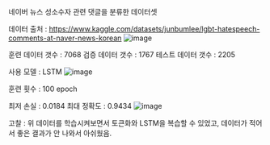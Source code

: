 네이버 뉴스 성소수자 관련 댓글을 분류한 데이터셋

데이터 출처 : https://www.kaggle.com/datasets/junbumlee/lgbt-hatespeech-comments-at-naver-news-korean
![image](https://github.com/byeolki/Naver-News-categorizes-comments-related-to-sexual-minorities/assets/97008863/af00a5b5-b83a-487f-9e42-ae3a1be689cb)

훈련 데이터 갯수 : 7068
검증 데이터 갯수 : 1767
테스트 데이터 갯수 : 2205


사용 모델 : LSTM
![image](https://github.com/byeolki/Naver-News-categorizes-comments-related-to-sexual-minorities/assets/97008863/8fece408-4201-48ad-91c6-429e5d52ae26)


훈련 횟수 : 100 epoch

최저 손실 : 0.0184
최대 정확도 : 0.9434
![image](https://github.com/byeolki/Naver-News-categorizes-comments-related-to-sexual-minorities/assets/97008863/d01b6695-dfff-4cb3-b27f-2ddbcf0bc188)

고찰 : 위 데이터를 학습시켜보면서 토큰화와 LSTM을 복습할 수 있었고, 데이터가 적어서 좋은 결과가 안 나와서 아쉬웠음.
